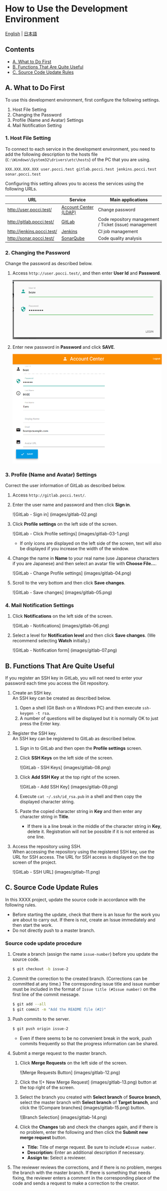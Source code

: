 ﻿How to Use the Development Environment
======================================

[English](./README.en.md) | [日本語](./README.ja.md)


Contents
--------
*   [A. What to Do First](#a-)
*   [B. Functions That Are Quite Useful](#b-)
*   [C. Source Code Update Rules](#c-)



A. What to Do First
-------------------

To use this development environment, first configure the following settings.
1. Host File Setting
2. Changing the Password
3. Profile (Name and Avatar) Settings
4. Mail Notification Setting


### 1. Host File Setting
To connect to each service in the development environment,
you need to add the following description to the hosts file
(`C:\Windows\System32\drivers\etc\hosts`) of the PC that you are using.

```
XXX.XXX.XXX.XXX user.pocci.test gitlab.pocci.test jenkins.pocci.test sonar.pocci.test
```

Configuring this setting allows you to access the services using the following URLs.

URL                        | Service                                                 | Main applications
-------------------------- | ------------------------------------------------------- | ---------------------------------------------
http://user.pocci.test/    | [Account Center (LDAP)](https://github.com/xpfriend/pocci-account-center)    | Change password
http://gitlab.pocci.test/  | [GitLab](https://gitlab.com/)                           | Code repository management / Ticket (issue) management
http://jenkins.pocci.test/ | [Jenkins](https://jenkins-ci.org/)                      | CI job management
http://sonar.pocci.test/   | [SonarQube](http://www.sonarqube.org/)                  | Code quality analysis


### 2.  Changing the Password
Change the password as described below.

1.  Access `http://user.pocci.test/`, and then enter **User Id** and **Password**.

    ![Login](images/user-01.png)

2.  Enter new password in **Password** and click **SAVE**.

    ![Change Password](images/user-02.png)


### 3.  Profile (Name and Avatar) Settings
Correct the user information of GitLab as described below.

1.  Access `http://gitlab.pocci.test/`.

2.  Enter the user name and password and then click **Sign in**.

    ![GitLab - Sign in] (images/gitlab-02.png)

3.  Click **Profile settings** on the left side of the screen.

    ![GitLab - Click Profile settings] (images/gitlab-03-1.png)
    *  If only icons are displayed on the left side of the screen,
        text will also be displayed if you increase the width of the window.

4.  Change the name in **Name** to your real name (use Japanese characters if you are Japanese)
    and then select an avatar file with **Choose File...**.

    ![GitLab - Change Profile settings] (images/gitlab-04.png)

5.  Scroll to the very bottom and then click **Save changes**.

    ![GitLab - Save changes] (images/gitlab-05.png)

### 4. Mail Notification Settings
1.  Click **Notifications** on the left side of the screen.

    ![GitLab - Notifications] (images/gitlab-06.png)

2.  Select a level for **Notification level** and then click **Save changes**.
    (We recommend selecting **Watch** initially.)

    ![GitLab - Notification form] (images/gitlab-07.png)


B. Functions That Are Quite Useful
----------------------------------
If you register an SSH key in GitLab, you will not need
to enter your password each time you access the Git repository.

1. Create an SSH key.  
    An SSH key can be created as described below.
    1.  Open a shell (Git Bash on a Windows PC) 
        and then execute `ssh-keygen -t rsa`.
    2.  A number of questions will be displayed but it is normally OK to just press the Enter key.

2. Register the SSH key.  
    An SSH key can be registered to GitLab as described below.
    1.  Sign in to GitLab and then open the **Profile settings** screen.
    2.  Click **SSH Keys** on the left side of the screen.

        ![GitLab - SSH Keys] (images/gitlab-08.png)

    3.  Click **Add SSH Key** at the top right of the screen.

        ![GitLab - Add SSH Key] (images/gitlab-09.png)

    4.  Execute `cat ~/.ssh/id_rsa.pub` in a shell and then
        copy the displayed character string.

    5.  Paste the copied character string in **Key** and then enter any character string in **Title**.
        * If there is a line break in the middle of the character string in **Key**, delete it. 
          Registration will not be possible if it is not entered as one line.

3.  Access the repository using SSH.  
    When accessing the repository using the registered SSH key,
    use the URL for SSH access.
    The URL for SSH access is displayed on the top screen of the project.

    ![GitLab - SSH URL] (images/gitlab-11.png)


C. Source Code Update Rules
---------------------------
In this XXXX project, update the source code in accordance with the following rules.

* Before starting the update, check that there is an Issue for the work you are about to carry out.
  If there is not, create an Issue immediately and then start the work.
* Do not directly push to a master branch.


### Source code update procedure
1.  Create a branch (assign the name `issue-number`) before you update the source code.

    ```bash
    $ git checkout -b issue-2
    ```

2.  Commit the correction to the created branch. (Corrections can be committed at any time.)
    The corresponding issue title and issue number must be included in the format
    of `Issue title (#Issue number)` on the first line of the commit message.

    ```bash
    $ git add --all
    $ git commit -m "Add the README file (#2)"
    ```

3.  Push commits to the server.

    ```bash
    $ git push origin issue-2
    ```

    * Even if there seems to be no convenient break in the work,
      push commits frequently so that the progress information can be shared.

4.  Submit a merge request to the master branch.

    1.  Click **Merge Requests** on the left side of the screen.

        ![Merge Requests Button] (images/gitlab-12.png)

    2.  Click the ![+ New Merge Request] (images/gitlab-13.png) button at the top right of the screen.
    3.  Select the branch you created with **Select branch** of **Source branch**,
        select the master branch with **Select branch** of **Target branch**,
        and click the ![Compare branches] (images/gitlab-15.png) button.

        ![Branch Selection] (images/gitlab-14.png)

    4.  Click the **Changes** tab and check the changes again,
        and if there is no problem, enter the following and then click the **Submit new merge request** button.
        * **Title:** Title of merge request. Be sure to include `#Issue number`.
        *  **Description:** Enter an additional description if necessary.
        * **Assign to:** Select a reviewer.

5.  The reviewer reviews the corrections, and if there is no problem, merges the branch with the master branch.
    If there is something that needs fixing, the reviewer enters a comment in the corresponding place of the code 
    and sends a request to make a correction to the creator.
